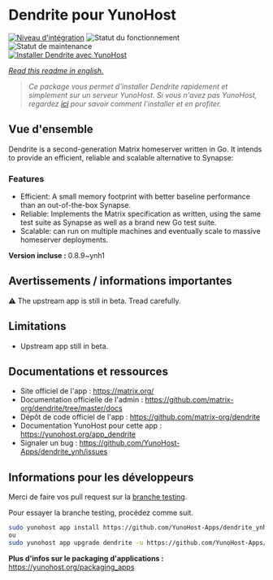 <!--
N.B.: This README was automatically generated by https://github.com/YunoHost/apps/tree/master/tools/README-generator
It shall NOT be edited by hand.
-->

# Dendrite pour YunoHost

[![Niveau d'intégration](https://dash.yunohost.org/integration/dendrite.svg)](https://dash.yunohost.org/appci/app/dendrite) ![Statut du fonctionnement](https://ci-apps.yunohost.org/ci/badges/dendrite.status.svg) ![Statut de maintenance](https://ci-apps.yunohost.org/ci/badges/dendrite.maintain.svg)  
[![Installer Dendrite avec YunoHost](https://install-app.yunohost.org/install-with-yunohost.svg)](https://install-app.yunohost.org/?app=dendrite)

*[Read this readme in english.](./README.md)*

> *Ce package vous permet d'installer Dendrite rapidement et simplement sur un serveur YunoHost.
Si vous n'avez pas YunoHost, regardez [ici](https://yunohost.org/#/install) pour savoir comment l'installer et en profiter.*

## Vue d'ensemble

Dendrite is a second-generation Matrix homeserver written in Go. It intends to provide an efficient, reliable and scalable alternative to Synapse:

### Features

- Efficient: A small memory footprint with better baseline performance than an out-of-the-box Synapse.
- Reliable: Implements the Matrix specification as written, using the same test suite as Synapse as well as a brand new Go test suite.
- Scalable: can run on multiple machines and eventually scale to massive homeserver deployments.


**Version incluse :** 0.8.9~ynh1
## Avertissements / informations importantes

:warning: The upstream app is still in beta. Tread carefully.

## Limitations

* Upstream app still in beta.

## Documentations et ressources

* Site officiel de l'app : <https://matrix.org/>
* Documentation officielle de l'admin : <https://github.com/matrix-org/dendrite/tree/master/docs>
* Dépôt de code officiel de l'app : <https://github.com/matrix-org/dendrite>
* Documentation YunoHost pour cette app : <https://yunohost.org/app_dendrite>
* Signaler un bug : <https://github.com/YunoHost-Apps/dendrite_ynh/issues>

## Informations pour les développeurs

Merci de faire vos pull request sur la [branche testing](https://github.com/YunoHost-Apps/dendrite_ynh/tree/testing).

Pour essayer la branche testing, procédez comme suit.

``` bash
sudo yunohost app install https://github.com/YunoHost-Apps/dendrite_ynh/tree/testing --debug
ou
sudo yunohost app upgrade dendrite -u https://github.com/YunoHost-Apps/dendrite_ynh/tree/testing --debug
```

**Plus d'infos sur le packaging d'applications :** <https://yunohost.org/packaging_apps>

